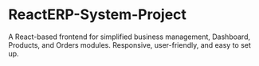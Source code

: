 # ReactERP-System-Project
A React-based frontend for simplified business management, Dashboard, Products, and Orders modules. Responsive, user-friendly, and easy to set up.
